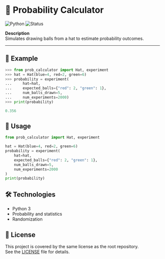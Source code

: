 # 🎲 Probability Calculator

![Python](https://img.shields.io/badge/Python-3-blue?logo=python&logoColor=white)
![Status](https://img.shields.io/badge/Progress-In%20progress-orange)

**Description**  
Simulates drawing balls from a hat to estimate probability outcomes.

---

## 📂 Example

```python
>>> from prob_calculator import Hat, experiment
>>> hat = Hat(blue=4, red=2, green=6)
>>> probability = experiment(
...     hat=hat,
...     expected_balls={"red": 2, "green": 1},
...     num_balls_drawn=5,
...     num_experiments=2000)
>>> print(probability)

0.356
```  

## 🚀 Usage
```python
from prob_calculator import Hat, experiment

hat = Hat(blue=4, red=2, green=6)
probability = experiment(
    hat=hat,
    expected_balls={"red": 2, "green": 1},
    num_balls_drawn=5,
    num_experiments=2000
)
print(probability)
```  

## 🛠️ Technologies
- Python 3
- Probability and statistics
- Randomization

## 📄 License 
  This project is covered by the same license as the root repository.  
  See the [LICENSE](../LICENSE) file for details.
